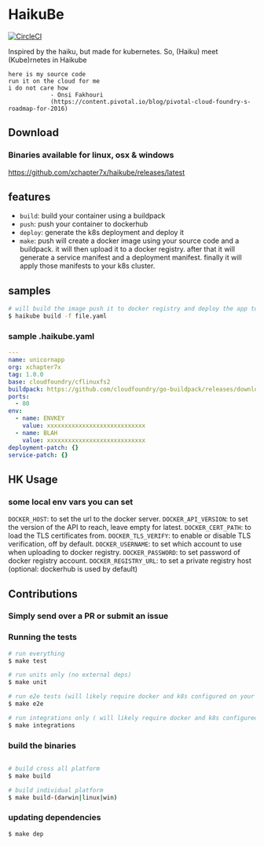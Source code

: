 # HaikuBe

[![CircleCI](https://circleci.com/gh/xchapter7x/haikube/tree/master.svg?style=svg)](https://circleci.com/gh/xchapter7x/haikube/tree/master)

Inspired by the haiku, but made for kubernetes.
So, (Haiku) meet (Kube)rnetes in Haikube

```
here is my source code
run it on the cloud for me
i do not care how
            - Onsi Fakhouri
            (https://content.pivotal.io/blog/pivotal-cloud-foundry-s-roadmap-for-2016)
```

## Download

### Binaries available for linux, osx & windows
https://github.com/xchapter7x/haikube/releases/latest


## features
- `build`: build your container using a buildpack
- `push`: push your container to dockerhub
- `deploy`: generate the k8s deployment and deploy it
- `make`: push will create a docker image using your source code and 
        a buildpack. it will then upload it to a docker registry.
        after that it will generate a service manifest and a deployment
        manifest. finally it will apply those manifests to your k8s cluster.

## samples

```bash
# will build the image push it to docker registry and deploy the app to k8s
$ haikube build -f file.yaml
```

### sample .haikube.yaml

```yaml
---
name: unicornapp
org: xchapter7x
tag: 1.0.0
base: cloudfoundry/cflinuxfs2
buildpack: https://github.com/cloudfoundry/go-buildpack/releases/download/v1.8.22/go-buildpack-v1.8.22.zip
ports:
  - 80
env:
  - name: ENVKEY
    value: xxxxxxxxxxxxxxxxxxxxxxxxxxxx
  - name: BLAH
    value: xxxxxxxxxxxxxxxxxxxxxxxxxxxx
deployment-patch: {}
service-patch: {}
```

## HK Usage

### some local env vars you can set 

`DOCKER_HOST`: to set the url to the docker server.
`DOCKER_API_VERSION`: to set the version of the API to reach, leave empty for latest.
`DOCKER_CERT_PATH`: to load the TLS certificates from.
`DOCKER_TLS_VERIFY`: to enable or disable TLS verification, off by default.
`DOCKER_USERNAME`: to set which account to use when uploading to docker registry.
`DOCKER_PASSWORD`: to set password of docker registry account.
`DOCKER_REGISTRY_URL`: to set a private registry host (optional: dockerhub is used by default)


## Contributions

### Simply send over a PR or submit an issue

### Running the tests
```bash
# run everything
$ make test

# run units only (no external deps)
$ make unit

# run e2e tests (will likely require docker and k8s configured on your machine)
$ make e2e

# run integrations only ( will likely require docker and k8s configured on your machine)
$ make integrations
```

### build the binaries
```bash

# build cross all platform
$ make build

# build individual platform
$ make build-(darwin|linux|win)
```

### updating dependencies
```bash
$ make dep
```
